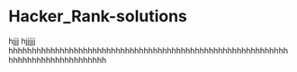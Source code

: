# Hacker_Rank-solutions
hjjj
hjjjjj
hhhhhhhhhhhhhhhhhhhhhhhhhhhhhhhhhhhhhhhhhhhhhhhhhhhhhhhhhhhhhhhhhhhhhhhhhhhhhhhhh
